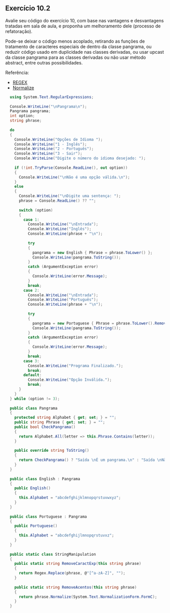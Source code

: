 ## Exercício 10.2

Avalie seu código do exercício 10, com base nas vantagens e desvantagens  tratadas em sala de aula, e proponha um melhoramento dele (processo de refatoração).

Pode-se deixar o código menos acoplado, retirando as funções de tratamento de caracteres especiais de dentro da classe pangrama, ou reduzir código usado em duplicidade nas classes derivadas, ou usar upcast da classe pangrama para as classes derivadas ou não usar método abstract, entre outras possibilidades.

Referência: 
  - [REGEX](https://blog.dp6.com.br/regex-o-guia-essencial-das-express%C3%B5es-regulares-2fc1df38a481)
  - [Normalize](https://learn.microsoft.com/en-us/dotnet/api/system.string.normalize?view=net-8.0&redirectedfrom=MSDN#overloads)

```csharp
  using System.Text.RegularExpressions;
  
  Console.WriteLine("\nPangrama\n");
  Pangrama pangrama;
  int option;
  string phrase;
  
  do
  {
    Console.WriteLine("Opções de Idioma ");
    Console.WriteLine("1 - Inglês");
    Console.WriteLine("2 - Português");
    Console.WriteLine("3 - Sair");
    Console.WriteLine("Digite o número do idioma desejado: ");
  
    if (!int.TryParse(Console.ReadLine(), out option))
    {
      Console.WriteLine("\nNão é uma opção válida.\n");
    }
    else
    {
      Console.WriteLine("\nDigite uma sentença: ");
      phrase = Console.ReadLine() ?? "";
  
      switch (option)
      {
        case 1:
          Console.WriteLine("\nEntrada");
          Console.WriteLine("Inglês");
          Console.WriteLine(phrase + "\n");
  
          try
          {
            pangrama = new English { Phrase = phrase.ToLower() };
            Console.WriteLine(pangrama.ToString());
          }
          catch (ArgumentException error)
          {
            Console.WriteLine(error.Message);
          }
          break;
        case 2:
          Console.WriteLine("\nEntrada");
          Console.WriteLine("Português");
          Console.WriteLine(phrase + "\n");
  
          try
          {
            pangrama = new Portuguese { Phrase = phrase.ToLower().RemoveAcentos().RemoveCaractExp() };
            Console.WriteLine(pangrama.ToString());
          }
          catch (ArgumentException error)
          {
            Console.WriteLine(error.Message);
          }
          break;
        case 3:
          Console.WriteLine("Programa Finalizado.");
          break;
        default:
          Console.WriteLine("Opção Inválida.");
          break;
      }
    }
  } while (option != 3);
  
  public class Pangrama
  {
    protected string Alphabet { get; set; } = "";
    public string Phrase { get; set; } = "";
    public bool CheckPangrama()
    {
      return Alphabet.All(letter => this.Phrase.Contains(letter));
    }
  
    public override string ToString()
    {
      return CheckPangrama() ? "Saída \nÉ um pangrama.\n" : "Saída \nNão é um pangrama.\n";
    }
  }
  
  public class English : Pangrama
  {
    public English()
    {
      this.Alphabet = "abcdefghijklmnopqrstuvwxyz";
    }
  }
  
  public class Portuguese : Pangrama
  {
    public Portuguese()
    {
      this.Alphabet = "abcdefghijlmnopqrstuvxz";
    }
  }
  
  public static class StringManipulation
  {
    public static string RemoveCaractExp(this string phrase)
    {
      return Regex.Replace(phrase, @"[^a-zA-Z]", "");
    }
  
    public static string RemoveAcentos(this string phrase)
    {
      return phrase.Normalize(System.Text.NormalizationForm.FormC);
    }
  }
```
